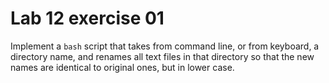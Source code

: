 <!--
vim: tabstop=4 shiftwidth=4
-->
# Lab 12 exercise 01
Implement a `bash` script that takes from command line, or from keyboard,
a directory name, and renames all text files in that directory so that the new
names are identical to original ones, but in lower case.

